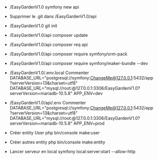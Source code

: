 - /EasyGardenV1.0
symfony new api

- Supprimer le .git dans /EasyGardenV1.0/api

- /EasyGardenV1.0
git init

- /EasyGardenV1.0/api
composer update

- /EasyGardenV1.0/api
composer req api

- /EasyGardenV1.0/api
composer require symfony/orm-pack

- /EasyGardenV1.0/api
composer require symfony/maker-bundle --dev

- /EasyGardenV1.0/.env.local
Commenter DATABASE_URL="postgresql://symfony:ChangeMe@127.0.0.1:5432/app?serverVersion=13&charset=utf8"
DATABASE_URL="mysql://root:@127.0.0.1:3306/EasyGardenV1.0?serverVersion=mariadb-10.5.8"
APP_ENV=dev

- /EasyGardenV1.0/api/.env
Commenter DATABASE_URL="postgresql://symfony:ChangeMe@127.0.0.1:5432/app?serverVersion=13&charset=utf8"
DATABASE_URL="mysql://root:@127.0.0.1:3306/EasyGardenV1.0?serverVersion=mariadb-10.5.8"
APP_ENV=prod

- Créer entity User
php bin/console make:user

- Créer autres entity
php bin/console make:entity

- Lancer serveur en local
symfony local:server:start --allow-http
